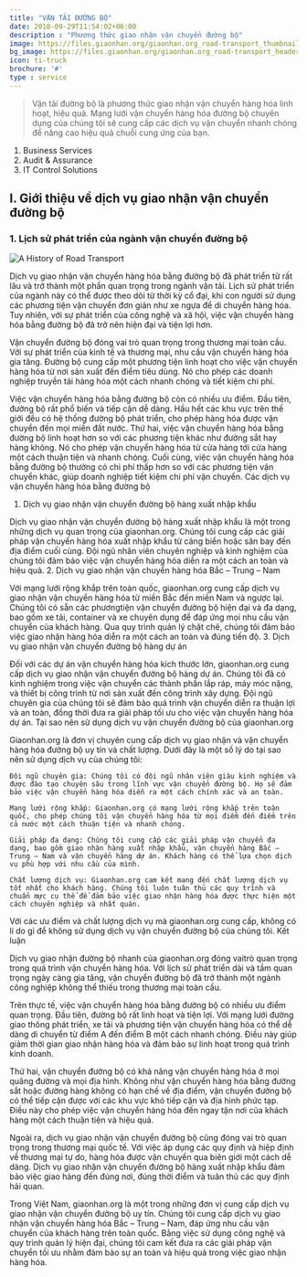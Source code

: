 ```yaml
---
title: "VẬN TẢI ĐƯỜNG BỘ"
date: 2018-09-29T11:54:02+06:00
description : "Phương thức giao nhận vận chuyển đường bộ"
image: https://files.giaonhan.org/giaonhan.org_road-transport_thumbnail.webp
bg_image: https://files.giaonhan.org/giaonhan.org_road-transport_header_img.webp
icon: ti-truck
brochure: '#'
type : service
---
```


>Vận tải đường bộ là phương thức giao nhận vận chuyển hàng hóa linh hoạt, hiệu quả. Mạng lưới vận chuyển hàng hóa đường bộ chuyên dụng của chúng tôi sẽ cung cấp các dịch vụ vận chuyển nhanh chóng để nâng cao hiệu quả chuỗi cung ứng của bạn.

1. Business Services
2. Audit & Assurance
3. IT Control Solutions

## I. Giới thiệu về dịch vụ giao nhận vận chuyển đường bộ

### 1. Lịch sử phát triển của ngành vận chuyển đường bộ

![A History of Road Transport](https://files.giaonhan.org/giaonhan.org_A-History-of-Road-Transport.webp)

Dịch vụ giao nhận vận chuyển hàng hóa bằng đường bộ đã phát triển từ rất lâu và trở thành một phần quan trọng trong ngành vận tải. Lịch sử phát triển của ngành này có thể được theo dõi từ thời kỳ cổ đại, khi con người sử dụng các phương tiện vận chuyển đơn giản như xe ngựa để di chuyển hàng hóa. Tuy nhiên, với sự phát triển của công nghệ và xã hội, việc vận chuyển hàng hóa bằng đường bộ đã trở nên hiện đại và tiện lợi hơn.

Vận chuyển đường bộ đóng vai trò quan trọng trong thương mại toàn cầu. Với sự phát triển của kinh tế và thương mại, nhu cầu vận chuyển hàng hóa gia tăng. Đường bộ cung cấp một phương tiện linh hoạt cho việc vận chuyển hàng hóa từ nơi sản xuất đến điểm tiêu dùng. Nó cho phép các doanh nghiệp truyền tải hàng hóa một cách nhanh chóng và tiết kiệm chi phí.

Việc vận chuyển hàng hóa bằng đường bộ còn có nhiều ưu điểm. Đầu tiên, đường bộ rất phổ biến và tiếp cận dễ dàng. Hầu hết các khu vực trên thế giới đều có hệ thống đường bộ phát triển, cho phép hàng hóa được vận chuyển đến mọi miền đất nước. Thứ hai, việc vận chuyển hàng hóa bằng đường bộ linh hoạt hơn so với các phương tiện khác như đường sắt hay hàng không. Nó cho phép vận chuyển hàng hóa từ cửa hàng tới cửa hàng một cách thuận tiện và nhanh chóng. Cuối cùng, việc vận chuyển hàng hóa bằng đường bộ thường có chi phí thấp hơn so với các phương tiện vận chuyển khác, giúp doanh nghiệp tiết kiệm chi phí vận chuyển.
Các dịch vụ vận chuyển hàng hóa bằng đường bộ
1. Dịch vụ giao nhận vận chuyển đường bộ hàng xuất nhập khẩu

Dịch vụ giao nhận vận chuyển đường bộ hàng xuất nhập khẩu là một trong những dịch vụ quan trọng của giaonhan.org. Chúng tôi cung cấp các giải pháp vận chuyển hàng hóa xuất nhập khẩu từ cảng biển hoặc sân bay đến địa điểm cuối cùng. Đội ngũ nhân viên chuyên nghiệp và kinh nghiệm của chúng tôi đảm bảo việc vận chuyển hàng hóa diễn ra một cách an toàn và hiệu quả.
2. Dịch vụ giao nhận vận chuyển hàng hóa Bắc – Trung – Nam

Với mạng lưới rộng khắp trên toàn quốc, giaonhan.org cung cấp dịch vụ giao nhận vận chuyển hàng hóa từ miền Bắc đến miền Nam và ngược lại. Chúng tôi có sẵn các phươngtiện vận chuyển đường bộ hiện đại và đa dạng, bao gồm xe tải, container và xe chuyên dụng để đáp ứng mọi nhu cầu vận chuyển của khách hàng. Qua quy trình quản lý chặt chẽ, chúng tôi đảm bảo việc giao nhận hàng hóa diễn ra một cách an toàn và đúng tiến độ.
3. Dịch vụ giao nhận vận chuyển đường bộ hàng dự án

Đối với các dự án vận chuyển hàng hóa kích thước lớn, giaonhan.org cung cấp dịch vụ giao nhận vận chuyển đường bộ hàng dự án. Chúng tôi đã có kinh nghiệm trong việc vận chuyển các thành phần lắp ráp, máy móc nặng, và thiết bị công trình từ nơi sản xuất đến công trình xây dựng. Đội ngũ chuyên gia của chúng tôi sẽ đảm bảo quá trình vận chuyển diễn ra thuận lợi và an toàn, đồng thời đưa ra giải pháp tối ưu cho việc vận chuyển hàng hóa dự án.
Tại sao nên sử dụng dịch vụ vận chuyển đường bộ của giaonhan.org

Giaonhan.org là đơn vị chuyên cung cấp dịch vụ giao nhận và vận chuyển hàng hóa đường bộ uy tín và chất lượng. Dưới đây là một số lý do tại sao nên sử dụng dịch vụ của chúng tôi:

    Đội ngũ chuyên gia: Chúng tôi có đội ngũ nhân viên giàu kinh nghiệm và được đào tạo chuyên sâu trong lĩnh vực vận chuyển đường bộ. Họ sẽ đảm bảo việc vận chuyển hàng hóa diễn ra một cách chính xác và an toàn.

    Mạng lưới rộng khắp: Giaonhan.org có mạng lưới rộng khắp trên toàn quốc, cho phép chúng tôi vận chuyển hàng hóa từ mọi điểm đến điểm trên cả nước một cách thuận tiện và nhanh chóng.

    Giải pháp đa dạng: Chúng tôi cung cấp các giải pháp vận chuyển đa dạng, bao gồm giao nhận hàng xuất nhập khẩu, vận chuyển hàng Bắc – Trung – Nam và vận chuyển hàng dự án. Khách hàng có thể lựa chọn dịch vụ phù hợp với nhu cầu của mình.

    Chất lượng dịch vụ: Giaonhan.org cam kết mang đến chất lượng dịch vụ tốt nhất cho khách hàng. Chúng tôi luôn tuân thủ các quy trình và chuẩn mực cụ thể để đảm bảo việc giao nhận hàng hóa được thực hiện một cách chuyên nghiệp và nhất quán.

Với các ưu điểm và chất lượng dịch vụ mà giaonhan.org cung cấp, không có lí do gì để không sử dụng dịch vụ vận chuyển đường bộ của chúng tôi.
Kết luận

Dịch vụ giao nhận đường bộ nhanh của giaonhan.org đóng vaitrò quan trọng trong quá trình vận chuyển hàng hóa. Với lịch sử phát triển dài và tầm quan trọng ngày càng gia tăng, vận chuyển đường bộ đã trở thành một ngành công nghiệp không thể thiếu trong thương mại toàn cầu.

Trên thực tế, việc vận chuyển hàng hóa bằng đường bộ có nhiều ưu điểm quan trọng. Đầu tiên, đường bộ rất linh hoạt và tiện lợi. Với mạng lưới đường giao thông phát triển, xe tải và phương tiện vận chuyển hàng hóa có thể dễ dàng di chuyển từ điểm A đến điểm B một cách nhanh chóng. Điều này giúp giảm thời gian giao nhận hàng hóa và đảm bảo sự linh hoạt trong quá trình kinh doanh.

Thứ hai, vận chuyển đường bộ có khả năng vận chuyển hàng hóa ở mọi quãng đường và mọi địa hình. Không như vận chuyển hàng hóa bằng đường sắt hoặc đường hàng không có hạn chế về địa điểm, vận chuyển đường bộ có thể tiếp cận được với các khu vực khó tiếp cận và địa hình phức tạp. Điều này cho phép việc vận chuyển hàng hóa đến ngay tận nơi của khách hàng một cách thuận tiện và hiệu quả.

Ngoài ra, dịch vụ giao nhận vận chuyển đường bộ cũng đóng vai trò quan trọng trong thương mại quốc tế. Với việc áp dụng các quy định và hiệp định về thương mại tự do, hàng hóa được vận chuyển qua biên giới một cách dễ dàng. Dịch vụ giao nhận vận chuyển đường bộ hàng xuất nhập khẩu đảm bảo việc giao hàng đến đúng nơi, đúng thời điểm và tuân thủ các quy định hải quan.

Trong Việt Nam, giaonhan.org là một trong những đơn vị cung cấp dịch vụ giao nhận vận chuyển đường bộ uy tín. Chúng tôi cung cấp dịch vụ giao nhận vận chuyển hàng hóa Bắc – Trung – Nam, đáp ứng nhu cầu vận chuyển của khách hàng trên toàn quốc. Bằng việc sử dụng công nghệ và quy trình quản lý hiện đại, chúng tôi cam kết đưa ra các giải pháp vận chuyển tối ưu nhằm đảm bảo sự an toàn và hiệu quả trong việc giao nhận hàng hóa.
